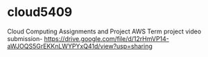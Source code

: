 # cloud5409
Cloud Computing Assignments and Project AWS
Term project video submission- https://drive.google.com/file/d/12rHmVP14-aWJOQS5GrEKKnLWYPYxQ41d/view?usp=sharing
